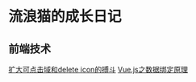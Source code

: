 # 流浪猫的成长日记

## 前端技术

[扩大可点击域和delete icon的搏斗][1]
[Vue.js之数据绑定原理][2]


  [1]: https://github.com/superpig/blog/blob/master/201601/01.md
  [2]: https://github.com/superpig/blog/blob/master/201601/02.md
